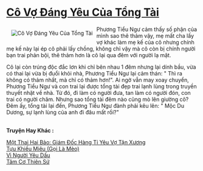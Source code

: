 <a href="https://utruyen.com/co-vo-dang-yeu-cua-tong-tai/17864/" title="Cô Vợ Đáng Yêu Của Tổng Tài"><h1>Cô Vợ Đáng Yêu Của Tổng Tài</h1></a><div style="display:table"><img align="right" style="float: left; padding: 10px;" src="https://utruyen.com/images/story/200x260/co-vo-dang-yeu-cua-tong-tai.jpg" alt="Cô Vợ Đáng Yêu Của Tổng Tài">Phương Tiểu Ngư cảm thấy số phận của mình sao thê thảm vậy, mẹ mất cha lấy vợ khác làm mẹ kế của cô nhưng chính mẹ kế này lại ép cô phải lấy chồng, không chỉ vậy mà cô còn bị chính người bạn trai phản bội, thê thảm hơn là cô lại qua đêm với người lạ mặt.<p></p>Cô lại còn trúng độc đắc lơn khi chỉ bên nhau 1 đêm nhưng lại dính bầu, vừa có thai lại vừa bị đuổi khỏi nhà, Phương Tiểu Ngư lại cảm thán: " Thì ra không có thảm nhất, mà chỉ có thảm hơn!". Ai ngờ vẫn may xoay chuyển, Phương Tiểu Ngư và con trai lại được tổng tài đẹp trai lạnh lùng trong truyền thuyết nhặt về nhà. Từ đó, đi làm có người đưa, tan làm có người đón, con trai có người chăm. Nhưng sao tổng tài đêm nào cũng mò lên giường cô? Đêm ấy, tổng tài lại đến, Phương Tiểu Ngư đành phải kêu lên: " Mộc Du Dương, sự lạnh lùng của anh đi đâu mất rồi?"</div><p><br><b>Truyện Hay Khác :</b></p><a href="https://utruyen.com/mot-thai-hai-bao-giam-doc-hang-ti-yeu-vo-tan-xuong/16760/" alt="Một Thai Hai Bảo: Giám Đốc Hàng Tỉ Yêu Vợ Tận Xương">Một Thai Hai Bảo: Giám Đốc Hàng Tỉ Yêu Vợ Tận Xương</a><br/><a href="https://dammyh.wordpress.com/2019/11/07/tu%cc%a3u-khieu-mieu-go%cc%a3i-la-meo/" alt="Tựu Khiếu Miêu (Gọi Là Mèo)">Tựu Khiếu Miêu (Gọi Là Mèo)</a><br/><a href="https://github.com/quanluxury/ngontinhhot/tree/master/truyenhay/19241/" alt="Vì Người Yêu Dấu">Vì Người Yêu Dấu</a><br/><a href="https://dammy2019.blogspot.com/2019/11/tam-co-thien-su.html" alt="Tâm Cơ Thiên Sứ">Tâm Cơ Thiên Sứ</a><br/>